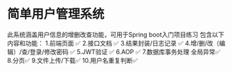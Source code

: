 # 简单用户管理系统
此系统涵盖用户信息的增删改查功能，可用于Spring boot入门项目练习
包含以下内容和功能：
1.前端页面  ✅
2.接口文档 ✅
3.结果封装/日志记录 ✅
4.增/删/改（编辑）/查/登录/修改密码 ✅
5.JWT验证 ✅
6.AOP ✅
7.数据库事务处理 全局异常✅
8.分页✅
9.文件上传/下载✅
10.用户名重复判断✅
